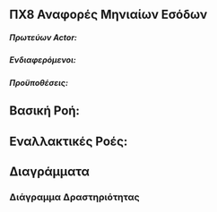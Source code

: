 ΠΧ8 Αναφορές Μηνιαίων Εσόδων
---

##### Πρωτεύων Actor:

##### Ενδιαφερόμενοι:

##### Προϋποθέσεις:

## Βασική Ροή:

## Εναλλακτικές Ροές:

## Διαγράμματα

### Διάγραμμα Δραστηριότητας